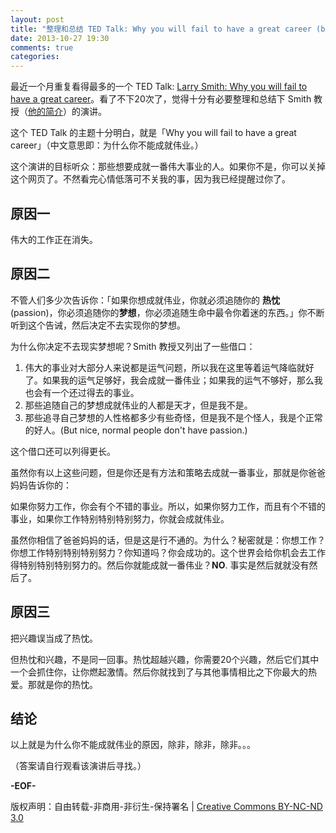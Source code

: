 ```yaml
---
layout: post
title: "整理和总结 TED Talk: Why you will fail to have a great career (by Larry Smith)"
date: 2013-10-27 19:30
comments: true
categories: 
---
```


最近一个月重复看得最多的一个 TED Talk: [Larry Smith: Why you will fail to have a great career](http://www.ted.com/talks/larry_smith_why_you_will_fail_to_have_a_great_career.html)。看了不下20次了，觉得十分有必要整理和总结下 Smith 教授（[他的简介](http://www.ted.com/speakers/larry_smith.html)）的演讲。

这个 TED Talk 的主题十分明白，就是「Why you will fail to have a great career」（中文意思即：为什么你不能成就伟业。）

这个演讲的目标听众：那些想要成就一番伟大事业的人。如果你不是，你可以关掉这个网页了。不然看完心情低落可不关我的事，因为我已经提醒过你了。

## 原因一
伟大的工作正在消失。

## 原因二
不管人们多少次告诉你：「如果你想成就伟业，你就必须追随你的 **热忱** (passion)，你必须追随你的**梦想**，你必须追随生命中最令你着迷的东西。」你不断听到这个告诫，然后决定不去实现你的梦想。

为什么你决定不去现实梦想呢？Smith 教授又列出了一些借口：

 1. 伟大的事业对大部分人来说都是运气问题，所以我在这里等着运气降临就好了。如果我的运气足够好，我会成就一番伟业；如果我的运气不够好，那么我也会有一个还过得去的事业。
 2. 那些追随自己的梦想成就伟业的人都是天才，但是我不是。
 3. 那些追寻自己梦想的人性格都多少有些奇怪，但是我不是个怪人，我是个正常的好人。(But nice, normal people don't have passion.)

这个借口还可以列得更长。

 虽然你有以上这些问题，但是你还是有方法和策略去成就一番事业，那就是你爸爸妈妈告诉你的：

 如果你努力工作，你会有个不错的事业。所以，如果你努力工作，而且有个不错的事业，如果你工作特别特别特别努力，你就会成就伟业。

 虽然你相信了爸爸妈妈的话，但是这是行不通的。为什么？秘密就是：你想工作？你想工作特别特别特别努力？你知道吗？你会成功的。这个世界会给你机会去工作得特别特别特别努力的。然后你就能成就一番伟业？**NO**. 事实是然后就就没有然后了。

## 原因三
把兴趣误当成了热忱。

但热忱和兴趣，不是同一回事。热忱超越兴趣，你需要20个兴趣，然后它们其中一个会抓住你，让你燃起激情。然后你就找到了与其他事情相比之下你最大的热爱。那就是你的热忱。

## 结论
以上就是为什么你不能成就伟业的原因，除非，除非，除非。。。

（答案请自行观看该演讲后寻找。）

**-EOF-**

版权声明：自由转载-非商用-非衍生-保持署名 | [Creative Commons BY-NC-ND 3.0](http://creativecommons.org/licenses/by-nc-nd/3.0/deed.zh "CC 3.0")
